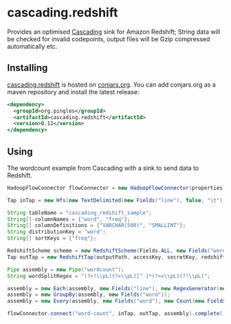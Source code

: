 # cascading.redshift

Provides an optimised [Cascading](http://cascading.org) sink for Amazon Redshift; String data will be checked for invalid codepoints, output files will be Gzip compressed automatically etc.

## Installing

[cascading.redshift](http://conjars.org/org.pingles/cascading.redshift) is hosted on [conjars.org](http://conjars.org). You can add conjars.org as a
maven repository and install the latest release:

```xml
<dependency>
  <groupId>org.pingles</groupId>
  <artifactId>cascading.redshift</artifactId>
  <version>0.12</version>
</dependency>
```

## Using

The wordcount example from Cascading with a sink to send data to Redshift. 

```java
HadoopFlowConnector flowConnector = new HadoopFlowConnector(properties);

Tap inTap = new Hfs(new TextDelimited(new Fields("line"), false, "\t"), inputPath);

String tableName = "cascading_redshift_sample";
String[] columnNames = {"word", "freq"};
String[] columnDefinitions = {"VARCHAR(500)", "SMALLINT"};
String distributionKey = "word";
String[] sortKeys = {"freq"};

RedshiftScheme scheme = new RedshiftScheme(Fields.ALL, new Fields("word", "count"), tableName, columnNames, columnDefinitions, distributionKey, sortKeys, new String[] {}, "\001");
Tap outTap = new RedshiftTap(outputPath, accessKey, secretKey, redshiftJdbcUrl, redshiftUsername, redshiftPassword, scheme, SinkMode.REPLACE);

Pipe assembly = new Pipe("wordcount");
String wordSplitRegex = "(?<!\\pL)(?=\\pL)[^ ]*(?<=\\pL)(?!\\pL)";

assembly = new Each(assembly, new Fields("line"), new RegexGenerator(new Fields("word"), wordSplitRegex));
assembly = new GroupBy(assembly, new Fields("word"));
assembly = new Every(assembly, new Fields("word"), new Count(new Fields("count")), new Fields("word", "count"));

flowConnector.connect("word-count", inTap, outTap, assembly).complete();
```